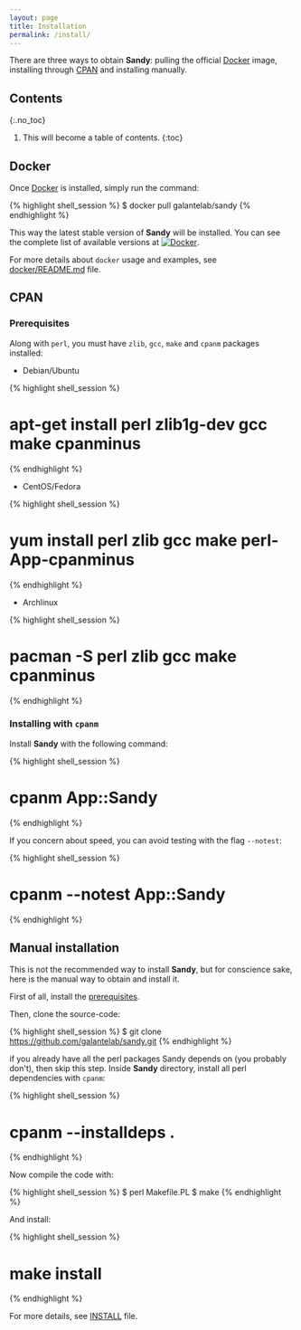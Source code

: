 ```yaml
---
layout: page
title: Installation
permalink: /install/
---
```


There are three ways to obtain **Sandy**: pulling the official [Docker](https://www.docker.com/)
image, installing through [CPAN](https://metacpan.org/) and installing manually.

## Contents
{:.no_toc}

1. This will become a table of contents.
{:toc}

## Docker

Once [Docker](https://www.docker.com/) is installed, simply run the command:

{% highlight shell_session %}
$ docker pull galantelab/sandy
{% endhighlight %}

This way the latest stable version of **Sandy** will be installed. You can see the complete list of
available versions at [![Docker](https://img.shields.io/badge/docker-%230db7ed.svg?style=flat&logo=docker&logoColor=white)](https://hub.docker.com/r/galantelab/sandy/tags).

For more details about `docker` usage and examples, see
[docker/README.md](https://github.com/galantelab/sandy/blob/master/docker/README.md) file.

## CPAN

### Prerequisites

Along with `perl`, you must have `zlib`, `gcc`, `make` and `cpanm` packages installed:

- Debian/Ubuntu

{% highlight shell_session %}
# apt-get install perl zlib1g-dev gcc make cpanminus
{% endhighlight %}

- CentOS/Fedora

{% highlight shell_session %}
# yum install perl zlib gcc make perl-App-cpanminus
{% endhighlight %}

- Archlinux

{% highlight shell_session %}
# pacman -S perl zlib gcc make cpanminus
{% endhighlight %}

### Installing with `cpanm`

Install **Sandy** with the following command:

{% highlight shell_session %}
# cpanm App::Sandy
{% endhighlight %}

If you concern about speed, you can avoid testing with the flag `--notest`:

{% highlight shell_session %}
# cpanm --notest App::Sandy
{% endhighlight %}

## Manual installation

This is not the recommended way to install **Sandy**, but for conscience sake,
here is the manual way to obtain and install it.

First of all, install the [prerequisites](#prerequisites).

Then, clone the source-code:

{% highlight shell_session %}
$ git clone https://github.com/galantelab/sandy.git
{% endhighlight %}

if you already have all the perl packages Sandy depends on (you probably don't),
then skip this step. Inside **Sandy** directory, install all perl dependencies
with `cpanm`:

{% highlight shell_session %}
# cpanm --installdeps .
{% endhighlight %}

Now compile the code with:

{% highlight shell_session %}
$ perl Makefile.PL
$ make
{% endhighlight %}

And install:

{% highlight shell_session %}
# make install
{% endhighlight %}

For more details, see
[INSTALL](https://github.com/galantelab/sandy/blob/master/INSTALL) file.
